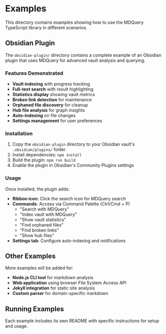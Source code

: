 # Examples

This directory contains examples showing how to use the MDQuery TypeScript library in different scenarios.

## Obsidian Plugin

The `obsidian-plugin/` directory contains a complete example of an Obsidian plugin that uses MDQuery for advanced vault analysis and querying.

### Features Demonstrated

- **Vault indexing** with progress tracking
- **Full-text search** with result highlighting
- **Statistics display** showing vault metrics
- **Broken link detection** for maintenance
- **Orphaned file discovery** for cleanup
- **Hub file analysis** for graph insights
- **Auto-indexing** on file changes
- **Settings management** for user preferences

### Installation

1. Copy the `obsidian-plugin` directory to your Obsidian vault's `.obsidian/plugins/` folder
2. Install dependencies: `npm install`
3. Build the plugin: `npm run build`
4. Enable the plugin in Obsidian's Community Plugins settings

### Usage

Once installed, the plugin adds:

- **Ribbon icon**: Click the search icon for MDQuery search
- **Commands**: Access via Command Palette (Ctrl/Cmd + P)
  - "Search with MDQuery"
  - "Index vault with MDQuery"
  - "Show vault statistics"
  - "Find orphaned files"
  - "Find broken links"
  - "Show hub files"
- **Settings tab**: Configure auto-indexing and notifications

## Other Examples

More examples will be added for:

- **Node.js CLI tool** for markdown analysis
- **Web application** using browser File System Access API
- **Jekyll integration** for static site analysis
- **Custom parser** for domain-specific markdown

## Running Examples

Each example includes its own README with specific instructions for setup and usage.